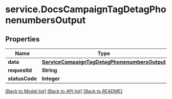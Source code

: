 # service.DocsCampaignTagDetagPhonenumbersOutput

## Properties
Name | Type | Description | Notes
------------ | ------------- | ------------- | -------------
**data** | [**ServiceCampaignTagDetagPhonenumbersOutput**](ServiceCampaignTagDetagPhonenumbersOutput.md) |  | [optional] 
**requestId** | **String** |  | [optional] 
**statusCode** | **Integer** |  | [optional] 

[[Back to Model list]](../README.md#documentation-for-models) [[Back to API list]](../README.md#documentation-for-api-endpoints) [[Back to README]](../README.md)


